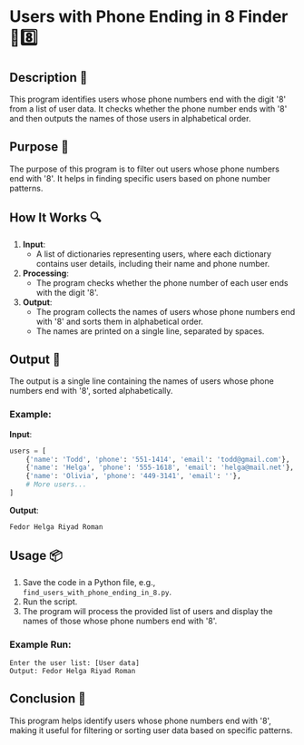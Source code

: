 # Users with Phone Ending in 8 Finder 📱8️⃣

## Description 📝

This program identifies users whose phone numbers end with the digit '8' from a list of user data.
It checks whether the phone number ends with '8' and then outputs the names of those users in alphabetical order.

## Purpose 🎯

The purpose of this program is to filter out users whose phone numbers end with '8'.
It helps in finding specific users based on phone number patterns.

## How It Works 🔍

1. **Input**:
    - A list of dictionaries representing users, where each dictionary contains user details, including their name and phone number.
2. **Processing**:
    - The program checks whether the phone number of each user ends with the digit '8'.
3. **Output**:
    - The program collects the names of users whose phone numbers end with '8' and sorts them in alphabetical order.
    - The names are printed on a single line, separated by spaces.

## Output 📜

The output is a single line containing the names of users whose phone numbers end with '8', sorted alphabetically.

### Example:

**Input**:

```python
users = [
    {'name': 'Todd', 'phone': '551-1414', 'email': 'todd@gmail.com'},
    {'name': 'Helga', 'phone': '555-1618', 'email': 'helga@mail.net'},
    {'name': 'Olivia', 'phone': '449-3141', 'email': ''},
    # More users...
]
```

**Output**:

```plaintext
Fedor Helga Riyad Roman
```

## Usage 📦

1. Save the code in a Python file, e.g., `find_users_with_phone_ending_in_8.py`.
2. Run the script.
3. The program will process the provided list of users and display the names of those whose phone numbers end with '8'.

### Example Run:

```plaintext
Enter the user list: [User data]
Output: Fedor Helga Riyad Roman
```

## Conclusion 🚀

This program helps identify users whose phone numbers end with '8', making it useful for filtering or sorting user data based on specific patterns.

